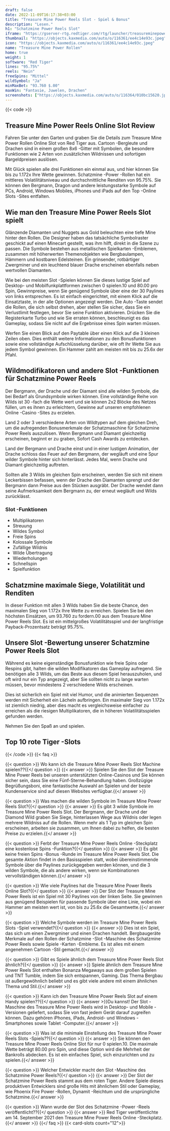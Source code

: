 ```yaml
---
draft: false
date: 2022-11-09T16:17:38+03:00
title: "Treasure Mine Power Reels Slot - Spiel & Bonus"
description: "Lesen."
h1: "Schatzmine Power Reels Slot"
iframe: "https://gserver-rtg.redtiger.com/rtg/launcher/treasureminepowerreels"
thumbnail: "https://objects.kaxmedia.com/auto/o/116361/ee4c14e93c.jpeg"
icon: "https://objects.kaxmedia.com/auto/o/116361/ee4c14e93c.jpeg"
name: "Treasure Mine Power Rollen"
home: true
weight: 1
software: "Red Tiger"
lines: "95.75%"
reels: "Nein"
freeSpins: "Mittel"
wildSymbol: "Ja"
minMaxBet: "93.760 $.00"
maxWin: "Fantasie, Juwelen, Drachen"
screenshots: ["https://objects.kaxmedia.com/auto/o/116364/010bc15620.jpeg"]
---
```


{{< code >}}<h2>Treasure Mine Power Reels Online Slot Review</h2><p>Fahren Sie unter den Garten und graben Sie die Details zum Treasure Mine Power Rollen Online Slot von Red Tiger aus. Cartoon -Bergleute und Drachen sind in einem großen 8x6 -Gitter mit Symbolen, die besondere Funktionen wie 2 Arten von zusätzlichen Wildnissen und sofortigen Bargeldpreisen auslösen.</p><p>Mit Glück spielen alle drei Funktionen ein einmal aus, und hier können Sie bis zu 1.172x Ihre Wette gewinnen. Schatzmine -Power -Rollen hat ein mittleres Volatilitätsniveau und durchschnittliche Renditen von 95.75%. Sie können den Bergmann, Dragon und andere leistungsstarke Symbole auf PCs, Android, Windows Mobiles, iPhones und iPads auf den Top -Online Slots -Sites entfalten.</p><h2>Wie man den Treasure Mine Power Reels Slot spielt</h2><p>Glänzende Diamanten und Nuggets aus Gold beleuchten eine tiefe Mine hinter den Rollen. Die Designer haben das tatsächliche Symbolraster geschickt auf einen Minecart gestellt, was ihm hilft, direkt in die Szene zu passen. Die Symbole bestehen aus metallischen Spielkarten -Emblemen, zusammen mit höherwerten Themenobjekten wie Bergbaulampen, Hämmern und kostbaren Edelsteinen. Ein grinsender, rotbärtiger Zwergminer und ein leuchtend blauer Drache erscheinen ebenfalls neben wertvollen Diamanten.</p><p>Wie bei den meisten Slot -Spielen können Sie dieses lustige Spiel auf Desktop- und Mobilfunkplattformen zwischen 0 spielen.10 und 80.00 pro Spin, Gewinnpreise, wenn Sie genügend Symbole über eine der 30 Paylines von links entsprechen. Es ist einfach eingerichtet, mit einem Klick auf die Einsatztaste, in der alle Optionen angezeigt werden. Die Auto -Taste sendet die Rollen, die sich selbst drehen, aber stellen Sie sicher, dass Sie ein Verlustlimit festlegen, bevor Sie seine Funktion aktivieren. Drücken Sie die Registerkarte Turbo und wie Sie erraten können, beschleunigt es das Gameplay, sodass Sie nicht auf die Ergebnisse eines Spin warten müssen.</p><p>Werfen Sie einen Blick auf den Paytable über einen Klick auf die 3 kleinen Zeilen oben. Dies enthält weitere Informationen zu den Bonusfunktionen sowie eine vollständige Aufschlüsselung darüber, wie oft Ihr Wette Sie aus jedem Symbol gewinnen. Ein Hammer zahlt am meisten mit bis zu 25.6x der Pfahl.</p><h2>Wildmodifikatoren und andere Slot -Funktionen für Schatzmine Power Reels</h2><p>Der Bergmann, der Drache und der Diamant sind alle wilden Symbole, die bei Bedarf als Grundsymbole wirken können. Eine vollständige Reihe von Wilds ist 30 -fach die Wette wert und sie können 2x2 Blöcke des Netzes füllen, um es ihnen zu erleichtern, Gewinne auf unseren empfohlenen Online -Casino -Sites zu erzielen.</p><p>Land 2 oder 3 verschiedene Arten von Wildtypen auf dem gleichen Dreh, um die aufregenden Bonusmerkmale der Schatzmaschine für Schatzmine Power Reels auszulösen. Wenn Bergmann und Diamant gleichzeitig erscheinen, beginnt er zu graben, Sofort Cash Awards zu entdecken.</p><p>Land der Bergmann und Drache einst und in einer lustigen Animation, der Drache schloss das Feuer auf den Bergmann, der wegläuft und eine Spur wilder Symbole hinter sich hinterlässt. Jedes Mal, wenn Drache und Diamant gleichzeitig auftreten.</p><p>Sollten alle 3 Wilds im gleichen Spin erscheinen, werden Sie sich mit einem Leckerbissen befassen, wenn der Drache den Diamanten sprengt und der Bergmann dann Preise aus den Stücken ausgräbt. Der Drache wendet dann seine Aufmerksamkeit dem Bergmann zu, der erneut wegläuft und Wilds zurücklässt.</p><h3>
Slot -Funktionen</h3><ul>
<li></span>
Multiplikatoren</li>
<li></span>
Streuung</li>
<li></span>
Wildes Symbol</li>
<li></span>
Freie Spins</li>
<li></span>
Kolossale Symbole</li>
<li></span>
Zufällige Wildnis</li>
<li></span>
Wilde Übertragung</li>
<li></span>
Wiederholungen</li>
<li></span>
Schnellspin</li>
<li></span>
Spielfunktion</li></ul><h2>Schatzmine maximale Siege, Volatilität und Renditen</h2><p>In dieser Funktion mit allen 3 Wilds haben Sie die beste Chance, den maximalen Sieg von 1.172x Ihre Wette zu erreichen. Spielen Sie bei den höchsten Einsätzen, um 93.760 zu fordern.00 aus dem Treasure Mine Power Reels Slot. Es ist ein mittelgroßes Volatilitätsspiel und der langfristige Payback-Prozentsatz beträgt 95.75%.</p><h2>Unsere Slot -Bewertung unserer Schatzmine Power Reels Slot</h2><p>Während es keine eigenständige Bonusfunktion wie freie Spins oder Respins gibt, halten die wilden Modifikatoren das Gameplay aufregend. Sie benötigen alle 3 Wilds, um das Beste aus diesem Spiel herauszuholen, und oft wird nur ein Typ angezeigt, aber Sie sollten nicht zu lange warten müssen, bevor mindestens 2 verschiedene Wilds erscheinen.</p><p>Dies ist sicherlich ein Spiel mit viel Humor, und die animierten Sequenzen werden mit Sicherheit ein Lächeln aufbringen. Ein maximaler Sieg von 1.172x ist ziemlich niedrig, aber dies macht es vergleichsweise einfacher zu erreichen als die riesigen Multiplikatoren, die in höheren Volatilitätsspielen gefunden werden.</p><p>Nehmen Sie den Spaß an und spielen.</p><h2>Top 10 rote Tiger -Slots</h2>
{{< /code >}}
{{< faq >}}

{{< question >}} Wo kann ich die Treasure Mine Power Reels Slot Machine spielen??{{</ question >}}
{{< answer >}} Spielen Sie den Slot der Treasure Mine Power Reels bei unseren unterstützten Online-Casinos und Sie können sicher sein, dass Sie eine Fünf-Sterne-Behandlung haben. Großzügige Begrüßungsboni, eine fantastische Auswahl an Spielen und der beste Kundenservice sind auf diesen Websites verfügbar.{{</ answer >}}

{{< question >}} Was machen die wilden Symbole im Treasure Mine Power Reels Slot?{{</ question >}}
{{< answer >}} Es gibt 3 wilde Symbole im Treasure Mine Power Reels Slot. Der Bergmann, der Drache und der Diamond Wild graben Sie Siege, hinterlassen Wege aus Wildnis oder legen mehrere Wildniss auf die Rollen. Wenn mehr als 1 Typ im gleichen Spin erscheinen, arbeiten sie zusammen, um Ihnen dabei zu helfen, die besten Preise zu erzielen.{{</ answer >}}

{{< question >}} Ferbt der Treasure Mine Power Reels Online -Steckplatz eine kostenlose Spins -Funktion?{{</ question >}}
{{< answer >}} Es gibt keine freien Spins -Bonus -Runde im Treasure Mine Power Reels Slot. Die gesamte Aktion findet in den Basisspielen statt, wobei übereinstimmende Symbole über die Paylines zurückgegeben werden können, und die 3 wilden Symbole, die als andere wirken, wenn sie Kombinationen vervollständigen können.{{</ answer >}}

{{< question >}} Wie viele Paylines hat die Treasure Mine Power Reels Online Slot?{{</ question >}}
{{< answer >}} Der Slot der Treasure Mine Power Reels ist ein Spiel mit 30 Paylines von der linken Seite. Sie gewinnen aus genügend Beispielen für passende Symbole über eine Linie, wobei ein Hammer am meisten wert ist, von bis zu 25.6x die Gesamtwette.{{</ answer >}}

{{< question >}} Welche Symbole werden im Treasure Mine Power Reels Slots -Spiel verwendet?{{</ question >}}
{{< answer >}} Dies ist ein Spiel, das sich um einen Zwergminer und einen Drachen handelt. Bergbaugeräte Merkmale auf den Rollen der Schatzmine -Slot -Maschine des Schatzmine Power Reels sowie Spiele -Karten -Embleme. Es ist alles mit einem angenehmen Cartoon -Stil gemacht.{{</ answer >}}

{{< question >}} Gibt es Spiele ähnlich dem Treasure Mine Power Reels Slot ähnlich?{{</ question >}}
{{< answer >}} Spiele ähnlich dem Treasure Mine Power Reels Slot enthalten Bonanza Megaways aus dem großen Spielen und TNT Tumble, indem Sie sich entspannen, Gaming. Das Thema Bergbau ist außergewöhnlich beliebt und es gibt viele andere mit einem ähnlichen Thema und Stil.{{</ answer >}}

{{< question >}} Kann ich den Treasure Mine Power Reels Slot auf einem Handy spielen??{{</ question >}}
{{< answer >}}Du kannst! Der Slot -Maschine des Treasure Mine Power Reels wird in Desktop- und Mobile -Versionen geliefert, sodass Sie von fast jedem Gerät darauf zugreifen können. Dazu gehören iPhones, iPads, Android- und Windows -Smartphones sowie Tablet -Computer.{{</ answer >}}

{{< question >}} Was ist die minimale Einstellung des Treasure Mine Power Reels Slots -Spiels??{{</ question >}}
{{< answer >}} Sie können den Treasure Mine Power Reels Online Slot für nur 0 spielen.10. Die maximale Wette beträgt 80.00 pro Spin, und diese Option wird die Mehrheit der Bankrolls abdecken. Es ist ein einfaches Spiel, sich einzurichten und zu spielen.{{</ answer >}}

{{< question >}} Welcher Entwickler macht den Slot -Maschine des Schatzmine Power Reels?{{</ question >}}
{{< answer >}} Der Slot der Schatzmine Power Reels stammt aus dem roten Tiger. Andere Spiele dieses produktiven Entwicklers sind große Hits mit ähnlichem Stil oder Gameplay, wie Phoenix Fire Power -Rollen, Dynamit -Reichtum und die ursprüngliche Schatzmine.{{</ answer >}}

{{< question >}} Wann wurde der Slot des Schatzmine -Power -Reels veröffentlicht??{{</ question >}}
{{< answer >}} Red Tiger veröffentlichte am 14. September 2021 den Treasure Mine Power Reels Online -Steckplatz.{{</ answer >}}
{{</ faq >}}
{{< card-slots count="12">}}
